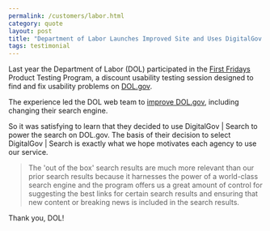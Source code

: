```yaml
---
permalink: /customers/labor.html
category: quote
layout: post
title: "Department of Labor Launches Improved Site and Uses DigitalGov | Search"
tags: testimonial 
---
```


Last year the Department of Labor (DOL) participated in the [First Fridays](http://www.howto.gov/web-content/usability/first-fridays) Product Testing Program, a discount usability testing session designed to find and fix usability problems on [DOL.gov](http://www.dol.gov).

The experience led the DOL web team to [improve DOL.gov](http://social.dol.gov/blog/improving-our-website), including changing their search engine.

So it was satisfying to learn that they decided to use DigitalGov | Search to power the search on DOL.gov. The basis of their decision to select DigitalGov | Search is exactly what we hope motivates each agency to use our service.

> The 'out of the box' search results are much more relevant than our prior search results because it harnesses the power of a world-class search engine and the program offers us a great amount of control for suggesting the best links for certain search results and ensuring that new content or breaking news is included in the search results.

Thank you, DOL!